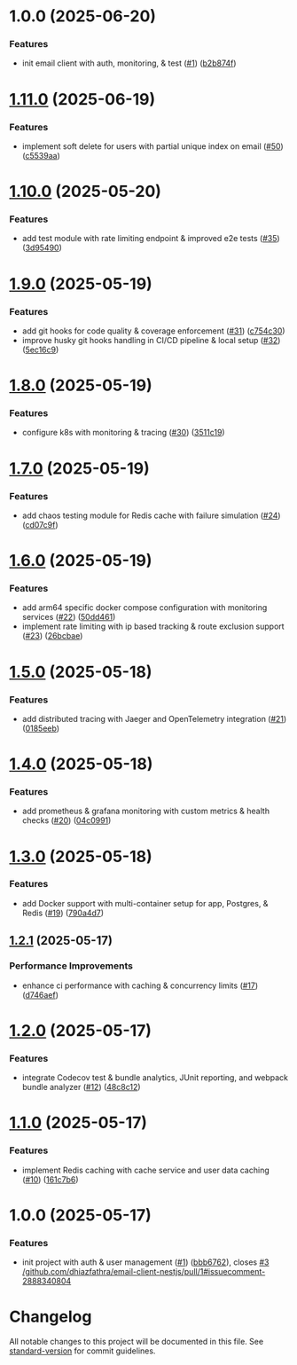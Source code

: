 # 1.0.0 (2025-06-20)


### Features

* init email client with auth, monitoring, & test ([#1](https://github.com/dhiazfathra/email-client-nestjs/issues/1)) ([b2b874f](https://github.com/dhiazfathra/email-client-nestjs/commit/b2b874f7732a5e75735dd8daf4b344532328d6f9))

# [1.11.0](https://github.com/dhiazfathra/email-client-nestjs/compare/v1.10.0...v1.11.0) (2025-06-19)


### Features

* implement soft delete for users with partial unique index on email ([#50](https://github.com/dhiazfathra/email-client-nestjs/issues/50)) ([c5539aa](https://github.com/dhiazfathra/email-client-nestjs/commit/c5539aaa801dd2b7f0b261281c99b3392e30ae1c))

# [1.10.0](https://github.com/dhiazfathra/email-client-nestjs/compare/v1.9.0...v1.10.0) (2025-05-20)


### Features

* add test module with rate limiting endpoint & improved e2e tests ([#35](https://github.com/dhiazfathra/email-client-nestjs/issues/35)) ([3d95490](https://github.com/dhiazfathra/email-client-nestjs/commit/3d9549090a8d0936701c144341e0a6ebfe26bc14))

# [1.9.0](https://github.com/dhiazfathra/email-client-nestjs/compare/v1.8.0...v1.9.0) (2025-05-19)


### Features

* add git hooks for code quality & coverage enforcement ([#31](https://github.com/dhiazfathra/email-client-nestjs/issues/31)) ([c754c30](https://github.com/dhiazfathra/email-client-nestjs/commit/c754c30d72c2c71beb8299416a0dd48b96e1f32e))
* improve husky git hooks handling in CI/CD pipeline & local setup ([#32](https://github.com/dhiazfathra/email-client-nestjs/issues/32)) ([5ec16c9](https://github.com/dhiazfathra/email-client-nestjs/commit/5ec16c92d6072ca0c02061c13f87bfda6d38afbc))

# [1.8.0](https://github.com/dhiazfathra/email-client-nestjs/compare/v1.7.0...v1.8.0) (2025-05-19)


### Features

* configure k8s with monitoring & tracing ([#30](https://github.com/dhiazfathra/email-client-nestjs/issues/30)) ([3511c19](https://github.com/dhiazfathra/email-client-nestjs/commit/3511c19cd06f2d8052cd07c9d61075f6a9829b9f))

# [1.7.0](https://github.com/dhiazfathra/email-client-nestjs/compare/v1.6.0...v1.7.0) (2025-05-19)


### Features

* add chaos testing module for Redis cache with failure simulation ([#24](https://github.com/dhiazfathra/email-client-nestjs/issues/24)) ([cd07c9f](https://github.com/dhiazfathra/email-client-nestjs/commit/cd07c9f5912ab900cf047aeac72e1f9139a720b9))

# [1.6.0](https://github.com/dhiazfathra/email-client-nestjs/compare/v1.5.0...v1.6.0) (2025-05-19)


### Features

* add arm64 specific docker compose configuration with monitoring services ([#22](https://github.com/dhiazfathra/email-client-nestjs/issues/22)) ([50dd461](https://github.com/dhiazfathra/email-client-nestjs/commit/50dd461ef1ef05dc7acb8f1634fba153992890f9))
* implement rate limiting with ip based tracking & route exclusion support ([#23](https://github.com/dhiazfathra/email-client-nestjs/issues/23)) ([26bcbae](https://github.com/dhiazfathra/email-client-nestjs/commit/26bcbae252775f99ffb2929704feb39933ce8042))

# [1.5.0](https://github.com/dhiazfathra/email-client-nestjs/compare/v1.4.0...v1.5.0) (2025-05-18)


### Features

* add distributed tracing with Jaeger and OpenTelemetry integration ([#21](https://github.com/dhiazfathra/email-client-nestjs/issues/21)) ([0185eeb](https://github.com/dhiazfathra/email-client-nestjs/commit/0185eebae54cc9bb3b5694aeabcffa99a7d913c6))

# [1.4.0](https://github.com/dhiazfathra/email-client-nestjs/compare/v1.3.0...v1.4.0) (2025-05-18)


### Features

* add prometheus & grafana monitoring with custom metrics & health checks ([#20](https://github.com/dhiazfathra/email-client-nestjs/issues/20)) ([04c0991](https://github.com/dhiazfathra/email-client-nestjs/commit/04c099107b4accce6f9a53b3ee5766b16648e01b))

# [1.3.0](https://github.com/dhiazfathra/email-client-nestjs/compare/v1.2.1...v1.3.0) (2025-05-18)


### Features

* add Docker support with multi-container setup for app, Postgres, & Redis ([#19](https://github.com/dhiazfathra/email-client-nestjs/issues/19)) ([790a4d7](https://github.com/dhiazfathra/email-client-nestjs/commit/790a4d7a4ea3f069189da5dad1cfde0db7c2af06))

## [1.2.1](https://github.com/dhiazfathra/email-client-nestjs/compare/v1.2.0...v1.2.1) (2025-05-17)


### Performance Improvements

* enhance ci performance with caching & concurrency limits ([#17](https://github.com/dhiazfathra/email-client-nestjs/issues/17)) ([d746aef](https://github.com/dhiazfathra/email-client-nestjs/commit/d746aef2906278a0e056b498622af7b682592d67))

# [1.2.0](https://github.com/dhiazfathra/email-client-nestjs/compare/v1.1.0...v1.2.0) (2025-05-17)


### Features

* integrate Codecov test & bundle analytics, JUnit reporting, and webpack bundle analyzer ([#12](https://github.com/dhiazfathra/email-client-nestjs/issues/12)) ([48c8c12](https://github.com/dhiazfathra/email-client-nestjs/commit/48c8c128e4bc6af9da7876b8fcf60a875f45aedb))

# [1.1.0](https://github.com/dhiazfathra/email-client-nestjs/compare/v1.0.0...v1.1.0) (2025-05-17)


### Features

* implement Redis caching with cache service and user data caching ([#10](https://github.com/dhiazfathra/email-client-nestjs/issues/10)) ([161c7b6](https://github.com/dhiazfathra/email-client-nestjs/commit/161c7b6c9ed6873a63054e6fbcdc999b42fe05f6))

# 1.0.0 (2025-05-17)


### Features

* init project with auth & user management ([#1](https://github.com/dhiazfathra/email-client-nestjs/issues/1)) ([bbb6762](https://github.com/dhiazfathra/email-client-nestjs/commit/bbb67625fc4c6f8e4d8078d3fe8ec411befc0f13)), closes [#3](https://github.com/dhiazfathra/email-client-nestjs/issues/3) [/github.com/dhiazfathra/email-client-nestjs/pull/1#issuecomment-2888340804](https://github.com//github.com/dhiazfathra/email-client-nestjs/pull/1/issues/issuecomment-2888340804)

# Changelog

All notable changes to this project will be documented in this file. See [standard-version](https://github.com/conventional-changelog/standard-version) for commit guidelines.
